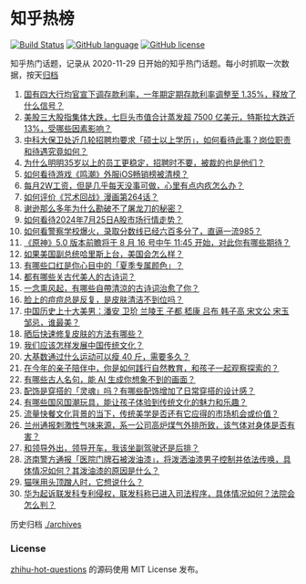 # 知乎热榜
[![Build Status](https://github.com/ToWeLong/zhihu-hot-questions/workflows/CI/badge.svg)](https://github.com/ToWeLong/zhihu-hot-questions/actions)
[![GitHub language](https://img.shields.io/badge/language-golang-orange.svg)](https://golang.org/)
[![GitHub license](https://img.shields.io/github/license/ToWeLong/zhihu-hot-questions)](https://github.com/ToWeLong/zhihu-hot-questions/blob/main/LICENSE)

知乎热门话题，记录从 2020-11-29 日开始的知乎热门话题。每小时抓取一次数据，按天[归档](./archives)

<!-- BEGIN -->

1. [国有四大行均官宣下调存款利率，一年期定期存款利率调整至 1.35%，释放了什么信号？](https://www.zhihu.com/question/662527146)
1. [美股三大股指集体大跌，七巨头市值合计蒸发超 7500 亿美元，特斯拉大跌近 13%，受哪些因素影响？](https://www.zhihu.com/question/662529732)
1. [中科大保卫处近几轮招聘均要求「硕士以上学历」，如何看待此事？岗位职责和待遇究竟如何？](https://www.zhihu.com/question/662529027)
1. [为什么明明35岁以上的员工更稳定，招聘时不要，被裁的也是他们？](https://www.zhihu.com/question/659022679)
1. [如何看待游戏《鸣潮》外服iOS畅销榜被清榜？](https://www.zhihu.com/question/662526063)
1. [每月2W工资，但是几乎每天没事可做，心里有点内疚怎么办？](https://www.zhihu.com/question/662361593)
1. [如何评价《咒术回战》漫画第264话？](https://www.zhihu.com/question/662540020)
1. [谢逊那么多年为什么勘破不了屠龙刀的秘密？](https://www.zhihu.com/question/362071975)
1. [如何看待2024年7月25日A股市场行情走势？](https://www.zhihu.com/question/662462528)
1. [如何看警察学校爆火，录取分数线已经六百多分了，直逼一流985？](https://www.zhihu.com/question/662019683)
1. [《原神》5.0 版本前瞻将于 8 月 16 号中午 11:45 开始，对此你有哪些期待？](https://www.zhihu.com/question/662484603)
1. [如果美国副总统哈里斯上台，美国会怎么样？](https://www.zhihu.com/question/482072519)
1. [有哪些口红是你心目中的「夏季专属颜色」？](https://www.zhihu.com/question/656736845)
1. [都有哪些关古代美人的古诗词？](https://www.zhihu.com/question/661706120)
1. [一念熏风起，有哪些自帶清涼的古诗词治愈了你？](https://www.zhihu.com/question/662291659)
1. [脸上的痘痘总是反复，是皮肤清洁不到位吗？](https://www.zhihu.com/question/653234160)
1. [中国历史上十大美男：潘安 卫玠 兰陵王 子都 嵇康 吕布 韩子高 宋文公  宋玉 邹忌，谁最美？](https://www.zhihu.com/question/662041143)
1. [晒后快速修复皮肤的方法有哪些？](https://www.zhihu.com/question/658325826)
1. [我们应该怎样发展中国传统文化？](https://www.zhihu.com/question/662125399)
1. [大基数通过什么运动可以瘦 40 斤，需要多久？](https://www.zhihu.com/question/660697814)
1. [在今年的亲子陪伴中，你是如何践行自然教育，和孩子一起观察探索的？](https://www.zhihu.com/question/660508761)
1. [有哪些古人名句，能 AI 生成你想象不到的画面？](https://www.zhihu.com/question/661224392)
1. [配饰是穿搭的「灵魂」吗？有哪些配饰增加了日常穿搭的设计感？](https://www.zhihu.com/question/659676964)
1. [有哪些国风国潮玩具，能让孩子体验到传统文化的魅力和乐趣？](https://www.zhihu.com/question/660508776)
1. [流量快餐文化背景的当下，传统美学是否还有它应得的市场机会或价值？](https://www.zhihu.com/question/662272318)
1. [兰州通报刺激性气味来源，系一公司高炉煤气外排所致，该气体对身体是否有害？](https://www.zhihu.com/question/662526259)
1. [和领导外出，领导开车，我该坐副驾驶还是后排？](https://www.zhihu.com/question/662245231)
1. [济南警方通报「医院门牌石被泼油漆」，将泼洒油漆男子控制并依法传唤，具体情况如何？其泼油漆的原因是什么？](https://www.zhihu.com/question/662466947)
1. [猫咪用头顶蹭人时，它想说什么？](https://www.zhihu.com/question/660694598)
1. [华为起诉联发科专利侵权，联发科称已进入司法程序，具体情况如何？法院会怎么判？](https://www.zhihu.com/question/662055376)

<!-- END -->

历史归档 [./archives](./archives)


### License
[zhihu-hot-questions](https://github.com/towelong/zhihu-hot-questions) 的源码使用 MIT License 发布。